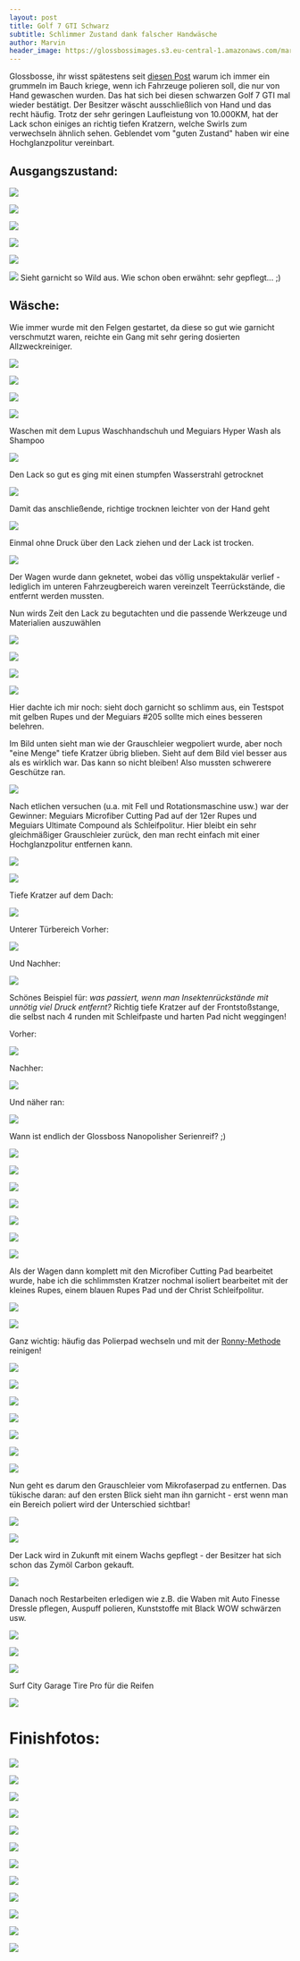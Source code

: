 ```yaml
---
layout: post
title: Golf 7 GTI Schwarz
subtitle: Schlimmer Zustand dank falscher Handwäsche
author: Marvin
header_image: https://glossbossimages.s3.eu-central-1.amazonaws.com/marvin/golf7-gti-schwarz/DSC01227.jpg
---
```

Glossbosse, ihr wisst spätestens seit [diesen Post](https://glossboss.de/allgemein/waschanlage-vermeiden/) warum ich immer ein grummeln im Bauch kriege, wenn ich Fahrzeuge polieren soll, die nur von Hand gewaschen wurden. Das hat sich bei diesen schwarzen Golf 7 GTI mal wieder bestätigt. Der Besitzer wäscht ausschließlich von Hand und das recht häufig. Trotz der sehr geringen Laufleistung von 10.000KM, hat der Lack schon einiges an richtig tiefen Kratzern, welche Swirls zum verwechseln ähnlich sehen. Geblendet vom "guten Zustand" haben wir eine Hochglanzpolitur vereinbart.

## Ausgangszustand:
![](https://glossbossimages.s3.eu-central-1.amazonaws.com/marvin/golf7-gti-schwarz/DSC01235.jpg)

![](https://glossbossimages.s3.eu-central-1.amazonaws.com/marvin/golf7-gti-schwarz/DSC01141.jpg)

![](https://glossbossimages.s3.eu-central-1.amazonaws.com/marvin/golf7-gti-schwarz/DSC01142.jpg)

![](https://glossbossimages.s3.eu-central-1.amazonaws.com/marvin/golf7-gti-schwarz/DSC01143.jpg)

![](https://glossbossimages.s3.eu-central-1.amazonaws.com/marvin/golf7-gti-schwarz/DSC01144.jpg)

![](https://glossbossimages.s3.eu-central-1.amazonaws.com/marvin/golf7-gti-schwarz/DSC01145.jpg)
Sieht garnicht so Wild aus. Wie schon oben erwähnt: sehr gepflegt... ;)

## Wäsche:
Wie immer wurde mit den Felgen gestartet, da diese so gut wie garnicht verschmutzt waren, reichte ein Gang mit sehr gering dosierten Allzweckreiniger.

![](https://glossbossimages.s3.eu-central-1.amazonaws.com/marvin/golf7-gti-schwarz/DSC01146.jpg)

![](https://glossbossimages.s3.eu-central-1.amazonaws.com/marvin/golf7-gti-schwarz/DSC01147.jpg)

![](https://glossbossimages.s3.eu-central-1.amazonaws.com/marvin/golf7-gti-schwarz/DSC01148.jpg)

![](https://glossbossimages.s3.eu-central-1.amazonaws.com/marvin/golf7-gti-schwarz/DSC01149.jpg)

Waschen mit dem Lupus Waschhandschuh und Meguiars Hyper Wash als Shampoo

![](https://glossbossimages.s3.eu-central-1.amazonaws.com/marvin/golf7-gti-schwarz/DSC01150.jpg)

Den Lack so gut es ging mit einen stumpfen Wasserstrahl getrocknet

![](https://glossbossimages.s3.eu-central-1.amazonaws.com/marvin/golf7-gti-schwarz/DSC01151.jpg)

Damit das anschließende, richtige trocknen leichter von der Hand geht

![](https://glossbossimages.s3.eu-central-1.amazonaws.com/marvin/golf7-gti-schwarz/DSC01152.jpg)

Einmal ohne Druck über den Lack ziehen und der Lack ist trocken.

![](https://glossbossimages.s3.eu-central-1.amazonaws.com/marvin/golf7-gti-schwarz/DSC01153.jpg)

Der Wagen wurde dann geknetet, wobei das völlig unspektakulär verlief - lediglich im unteren Fahrzeugbereich waren vereinzelt Teerrückstände, die entfernt werden mussten.

Nun wirds Zeit den Lack zu begutachten und die passende Werkzeuge und Materialien auszuwählen

![](https://glossbossimages.s3.eu-central-1.amazonaws.com/marvin/golf7-gti-schwarz/DSC01156.jpg)

![](https://glossbossimages.s3.eu-central-1.amazonaws.com/marvin/golf7-gti-schwarz/DSC01157.jpg)

![](https://glossbossimages.s3.eu-central-1.amazonaws.com/marvin/golf7-gti-schwarz/DSC01158.jpg)

![](https://glossbossimages.s3.eu-central-1.amazonaws.com/marvin/golf7-gti-schwarz/DSC01159.jpg)

Hier dachte ich mir noch: sieht doch garnicht so schlimm aus, ein Testspot mit gelben Rupes und der Meguiars #205 sollte mich eines besseren belehren.

Im Bild unten sieht man wie der Grauschleier wegpoliert wurde, aber noch "eine Menge" tiefe Kratzer übrig blieben. Sieht auf dem Bild viel besser aus als es wirklich war. Das kann so nicht bleiben! Also mussten schwerere Geschütze ran.

![](https://glossbossimages.s3.eu-central-1.amazonaws.com/marvin/golf7-gti-schwarz/DSC01166.jpg)

Nach etlichen versuchen (u.a. mit Fell und Rotationsmaschine usw.) war der Gewinner: Meguiars Microfiber Cutting Pad auf der 12er Rupes und Meguiars Ultimate Compound als Schleifpolitur. Hier bleibt ein sehr gleichmäßiger Grauschleier zurück, den man recht einfach mit einer Hochglanzpolitur entfernen kann.

![](https://glossbossimages.s3.eu-central-1.amazonaws.com/marvin/golf7-gti-schwarz/DSC01171.jpg)

![](https://glossbossimages.s3.eu-central-1.amazonaws.com/marvin/golf7-gti-schwarz/DSC01172.jpg)

Tiefe Kratzer auf dem Dach:

![](https://glossbossimages.s3.eu-central-1.amazonaws.com/marvin/golf7-gti-schwarz/DSC01175.jpg)

Unterer Türbereich Vorher:

![](https://glossbossimages.s3.eu-central-1.amazonaws.com/marvin/golf7-gti-schwarz/DSC01180.jpg)

Und Nachher:

![](https://glossbossimages.s3.eu-central-1.amazonaws.com/marvin/golf7-gti-schwarz/DSC01179.jpg)

Schönes Beispiel für: _was passiert, wenn man Insektenrückstände mit unnötig viel Druck entfernt?_ Richtig tiefe Kratzer auf der Frontstoßstange, die selbst nach 4 runden mit Schleifpaste und harten Pad nicht weggingen!

Vorher:

![](https://glossbossimages.s3.eu-central-1.amazonaws.com/marvin/golf7-gti-schwarz/DSC01184.jpg)

Nachher:

![](https://glossbossimages.s3.eu-central-1.amazonaws.com/marvin/golf7-gti-schwarz/DSC01185.jpg)

Und näher ran:

![](https://glossbossimages.s3.eu-central-1.amazonaws.com/marvin/golf7-gti-schwarz/DSC01186.jpg)

Wann ist endlich der Glossboss Nanopolisher Serienreif? ;)

![](https://glossbossimages.s3.eu-central-1.amazonaws.com/marvin/golf7-gti-schwarz/DSC01187.jpg)

![](https://glossbossimages.s3.eu-central-1.amazonaws.com/marvin/golf7-gti-schwarz/DSC01190.jpg)

![](https://glossbossimages.s3.eu-central-1.amazonaws.com/marvin/golf7-gti-schwarz/DSC01191.jpg)

![](https://glossbossimages.s3.eu-central-1.amazonaws.com/marvin/golf7-gti-schwarz/DSC01192.jpg)

![](https://glossbossimages.s3.eu-central-1.amazonaws.com/marvin/golf7-gti-schwarz/DSC01193.jpg)

![](https://glossbossimages.s3.eu-central-1.amazonaws.com/marvin/golf7-gti-schwarz/DSC01194.jpg)

![](https://glossbossimages.s3.eu-central-1.amazonaws.com/marvin/golf7-gti-schwarz/DSC01195.jpg)

Als der Wagen dann komplett mit den Microfiber Cutting Pad bearbeitet wurde, habe ich die schlimmsten Kratzer nochmal isoliert bearbeitet mit der kleines Rupes, einem blauen Rupes Pad und der Christ Schleifpolitur.

![](https://glossbossimages.s3.eu-central-1.amazonaws.com/marvin/golf7-gti-schwarz/DSC01196.jpg)

![](https://glossbossimages.s3.eu-central-1.amazonaws.com/marvin/golf7-gti-schwarz/DSC01197.jpg)

Ganz wichtig: häufig das Polierpad wechseln und mit der [Ronny-Methode](https://glossboss.de/anleitungen/polierpads-reinigen/) reinigen!

![](https://glossbossimages.s3.eu-central-1.amazonaws.com/marvin/golf7-gti-schwarz/DSC01198.jpg)

![](https://glossbossimages.s3.eu-central-1.amazonaws.com/marvin/golf7-gti-schwarz/DSC01199.jpg)

![](https://glossbossimages.s3.eu-central-1.amazonaws.com/marvin/golf7-gti-schwarz/DSC01200.jpg)

![](https://glossbossimages.s3.eu-central-1.amazonaws.com/marvin/golf7-gti-schwarz/DSC01201.jpg)

![](https://glossbossimages.s3.eu-central-1.amazonaws.com/marvin/golf7-gti-schwarz/DSC01202.jpg)

![](https://glossbossimages.s3.eu-central-1.amazonaws.com/marvin/golf7-gti-schwarz/DSC01203.jpg)

![](https://glossbossimages.s3.eu-central-1.amazonaws.com/marvin/golf7-gti-schwarz/DSC01204.jpg)

Nun geht es darum den Grauschleier vom Mikrofaserpad zu entfernen. Das tükische daran: auf den ersten Blick sieht man ihn garnicht - erst wenn man ein Bereich poliert wird der Unterschied sichtbar!

![](https://glossbossimages.s3.eu-central-1.amazonaws.com/marvin/golf7-gti-schwarz/DSC01209.jpg)

![](https://glossbossimages.s3.eu-central-1.amazonaws.com/marvin/golf7-gti-schwarz/DSC01210.jpg)

Der Lack wird in Zukunft mit einem Wachs gepflegt - der Besitzer hat sich schon das Zymöl Carbon gekauft.

![](https://glossbossimages.s3.eu-central-1.amazonaws.com/marvin/golf7-gti-schwarz/DSC01211.jpg)

Danach noch Restarbeiten erledigen wie z.B. die Waben mit Auto Finesse Dressle pflegen, Auspuff polieren, Kunststoffe mit Black WOW schwärzen usw.

![](https://glossbossimages.s3.eu-central-1.amazonaws.com/marvin/golf7-gti-schwarz/DSC01215.jpg)

![](https://glossbossimages.s3.eu-central-1.amazonaws.com/marvin/golf7-gti-schwarz/DSC01220.jpg)

![](https://glossbossimages.s3.eu-central-1.amazonaws.com/marvin/golf7-gti-schwarz/DSC01222.jpg)

Surf City Garage Tire Pro für die Reifen

![](https://glossbossimages.s3.eu-central-1.amazonaws.com/marvin/golf7-gti-schwarz/DSC01224.jpg)

# Finishfotos:

![](https://glossbossimages.s3.eu-central-1.amazonaws.com/marvin/golf7-gti-schwarz/DSC01227.jpg)

![](https://glossbossimages.s3.eu-central-1.amazonaws.com/marvin/golf7-gti-schwarz/DSC01229.jpg)

![](https://glossbossimages.s3.eu-central-1.amazonaws.com/marvin/golf7-gti-schwarz/DSC01231.jpg)

![](https://glossbossimages.s3.eu-central-1.amazonaws.com/marvin/golf7-gti-schwarz/DSC01233.jpg)

![](https://glossbossimages.s3.eu-central-1.amazonaws.com/marvin/golf7-gti-schwarz/DSC01234.jpg)

![](https://glossbossimages.s3.eu-central-1.amazonaws.com/marvin/golf7-gti-schwarz/DSC01239.jpg)

![](https://glossbossimages.s3.eu-central-1.amazonaws.com/marvin/golf7-gti-schwarz/DSC01240.jpg)

![](https://glossbossimages.s3.eu-central-1.amazonaws.com/marvin/golf7-gti-schwarz/DSC01242.jpg)

![](https://glossbossimages.s3.eu-central-1.amazonaws.com/marvin/golf7-gti-schwarz/DSC01244.jpg)

![](https://glossbossimages.s3.eu-central-1.amazonaws.com/marvin/golf7-gti-schwarz/DSC01245.jpg)

![](https://glossbossimages.s3.eu-central-1.amazonaws.com/marvin/golf7-gti-schwarz/DSC01250.jpg)

![](https://glossbossimages.s3.eu-central-1.amazonaws.com/marvin/golf7-gti-schwarz/DSC01251.jpg)